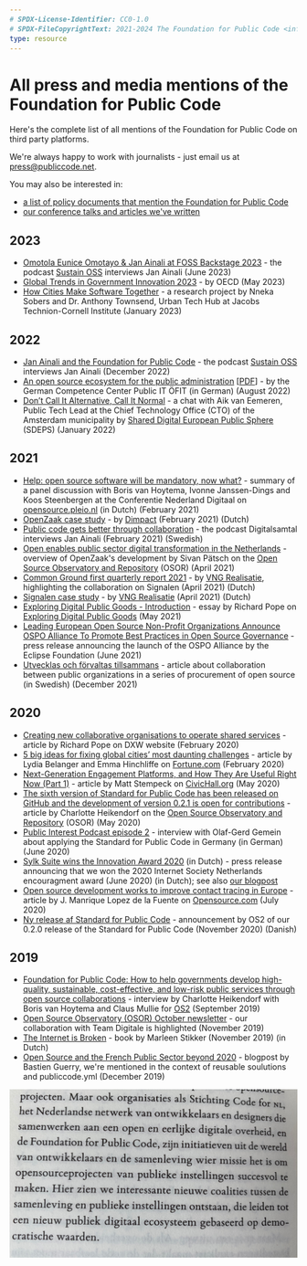 ```yaml
---
# SPDX-License-Identifier: CC0-1.0
# SPDX-FileCopyrightText: 2021-2024 The Foundation for Public Code <info@publiccode.net>
type: resource
---
```



# All press and media mentions of the Foundation for Public Code

Here's the complete list of all mentions of the Foundation for Public Code on third party platforms.

We're always happy to work with journalists  - just email us at <press@publiccode.net>.

You may also be interested in:

* [a list of policy documents that mention the Foundation for Public Code](policy-documents.md)
* [our conference talks and articles we've written](https://projects.publiccode.net/talks-and-articles.html)

## 2023

* [Omotola Eunice Omotayo & Jan Ainali at FOSS Backstage 2023](https://podcast.sustainoss.org/184) - the podcast [Sustain OSS](https://podcast.sustainoss.org/) interviews Jan Ainali (June 2023)
* [Global Trends in Government Innovation 2023](https://www.oecd-ilibrary.org/sites/1b12de43-en/index.html?itemId=/content/component/1b12de43-en) - by OECD (May 2023)
* [How Cities Make Software Together](https://orchestrated.dev/) - a research project by Nneka Sobers and Dr. Anthony Townsend, Urban Tech Hub at Jacobs Technion-Cornell Institute (January 2023)

## 2022

* [Jan Ainali and the Foundation for Public Code](https://podcast.sustainoss.org/147) - the podcast [Sustain OSS](https://podcast.sustainoss.org/) interviews Jan Ainali (December 2022)
* [An open source ecosystem for the public administration](https://www.oeffentliche-it.de/publikationen?doc=255694) [[PDF](https://www.oeffentliche-it.de/documents/10181/14412/Ein+Open-Source-%C3%96kosystem+f%C3%BCr+die+%C3%B6ffentliche+Verwaltung)] - by the German Competence Center Public IT ÖFIT (in German) (August 2022)
* [Don’t Call It Alternative, Call It Normal](https://web.archive.org/web/20230531221537/https://www.sdeps.eu/dont-call-it-alternative-call-it-normal/) - a chat with Aik van Eemeren, Public Tech Lead at the Chief Technology Office (CTO) of the Amsterdam municipality by [Shared Digital European Public Sphere](https://web.archive.org/web/20240101093950/https://www.sdeps.eu/) (SDEPS) (January 2022)

## 2021

* [Help: open source software will be mandatory, now what?](https://opensource.pleio.nl/news/view/7155b323-98f4-4ca0-9777-7a53ffbf2d16/help-open-source-software-wordt-verplicht-wat-nu) - summary of a panel discussion with Boris van Hoytema, Ivonne Janssen-Dings and Koos Steenbergen at the Conferentie Nederland Digitaal on [opensource.pleio.nl](https://opensource.pleio.nl) (in Dutch) (February 2021)
* [OpenZaak case study](https://commonground.nl/news/view/752192c5-7222-4769-a738-de47dfcfb6f5/openzaak-van-samen-organiseren-naar-samen-realiseren) - by [Dimpact](https://www.dimpact.nl/) (February 2021) (Dutch)
* [Public code gets better through collaboration](https://digitalsamtal.se/236-genom-samarbete-blir-det-offentligas-kod-battre/) - the podcast Digitalsamtal interviews Jan Ainali (February 2021) (Swedish)
* [Open enables public sector digital transformation in the Netherlands](https://joinup.ec.europa.eu/collection/open-source-observatory-osor/news/we-liberated-our-own-data-silos-market) - overview of OpenZaak's development by Sivan Pätsch on the [Open Source Observatory and Repository](https://joinup.ec.europa.eu/collection/open-source-observatory-osor) (OSOR) (April 2021)
* [Common Ground first quarterly report 2021](https://publicaties.vngrealisatie.nl/commonground/2021/1/) - by [VNG Realisatie](https://vng.nl/artikelen/vng-realisatie), highlighting the collaboration on Signalen (April 2021) (Dutch)
* [Signalen case study](https://commonground.nl/news/view/2a13308d-872e-4b98-8dff-d4d3bcb36586/steeds-meer-gemeenten-maken-gebruik-van-signalen) - by [VNG Realisatie](https://vng.nl/artikelen/vng-realisatie) (April 2021) (Dutch)
* [Exploring Digital Public Goods - Introduction](https://digitalpublicgoods.xyz/introduction) - essay by Richard Pope on [Exploring Digital Public Goods](https://digitalpublicgoods.xyz/) (May 2021)
* [Leading European Open Source Non-Profit Organizations Announce OSPO Alliance To Promote Best Practices in Open Source Governance](https://newsroom.eclipse.org/news/announcements/leading-european-open-source-non-profit-organizations-announce-ospo-alliance) - press release announcing the launch of the OSPO Alliance by the Eclipse Foundation (June 2021)
* [Utvecklas och förvaltas tillsammans](https://inkopsradet.se/upphandling/utvecklas-och-forvaltas-tillsammans/) - article about collaboration between public organizations in a series of procurement of open source (in Swedish) (December 2021)

## 2020

* [Creating new collaborative organisations to operate shared services](https://www.dxw.com/2020/02/creating-new-collaborative-organisations-to-operate-shared-services/) - article by Richard Pope on DXW website (February 2020)
* [5 big ideas for fixing global cities’ most daunting challenges](https://fortune.com/2020/02/17/cities-challenges-solutions-housing-buses-climate-loneliness/) - article by Lydia Belanger and Emma Hinchliffe on [Fortune.com](https://fortune.com) (February 2020)
* [Next-Generation Engagement Platforms, and How They Are Useful Right Now (Part 1)](https://web.archive.org/web/20210807202906/https://civichall.org/civicist/next-generation-engagement-platforms-and-how-are-they-useful-right-now-part-1/) - article by Matt Stempeck on [CivicHall.org](https://civichall.org) (May 2020)
* [The sixth version of Standard for Public Code has been released on GitHub and the development of version 0.2.1 is open for contributions](https://joinup.ec.europa.eu/collection/open-source-observatory-osor/news/new-release-standard-public-code) - article by Charlotte Heikendorf on the [Open Source Observatory and Repository](https://joinup.ec.europa.eu/collection/open-source-observatory-osor) (OSOR) (May 2020)
* [Public Interest Podcast episode 2](https://public-interest-podcast.podigee.io/2-episode-2) - interview with Olaf-Gerd Gemein about applying the Standard for Public Code in Germany (in German) (June 2020)
* [Sylk Suite wins the Innovation Award 2020](https://awards.isoc.nl/innovatie/2020/) (in Dutch) - press release announcing that we won the 2020 Internet Society Netherlands encouragment award (June 2020) (in Dutch); see also [our blogpost](https://blog.publiccode.net/news/2020/06/17/isoc-encouragement-award-consider-us-encouraged.html)
* [Open source development works to improve contact tracing in Europe](https://opensource.com/article/20/7/open-source-contact-tracing) - article by J. Manrique Lopez de la Fuente on [Opensource.com](https://opensource.com/) (July 2020)
* [Ny release af Standard for Public Code](https://www.os2.eu/blog/nyheder-2/ny-release-af-standard-for-public-code-4025) - announcement by OS2 of our 0.2.0 release of the Standard for Public Code (November 2020) (Danish)

## 2019

* [Foundation for Public Code: How to help governments develop high-quality, sustainable, cost-effective, and low-risk public services through open source collaborations](https://www.os2.eu/blog/nyheder-2/foundation-for-public-code-how-to-help-governments-develop-high-quality-sustainable-cost-effective-and-low-risk-public-services-through-open-source-collaborations-4117) - interview by Charlotte Heikendorf with Boris van Hoytema and Claus Mullie for [OS2](https://www.os2.eu/in-english) (September 2019)
* [Open Source Observatory (OSOR) October newsletter](https://ec.europa.eu/newsroom/joinup/newsletter-archives/18462) - our collaboration with Team Digitale is highlighted (November 2019)
* [The Internet is Broken](https://www.singeluitgeverijen.nl/de-geus/boek/het-internet-is-stuk/) - book by Marleen Stikker (November 2019) (in Dutch)
* [Open Source and the French Public Sector beyond 2020](https://bzg.fr/en/open-source-and-the-french-public-sector-beyond-2020/) - blogpost by Bastien Guerry, we're mentioned in the context of reusable soulutions and publiccode.yml (December 2019)

![Het Internet is Stuk](Het-internet-is-stuk.jpeg)
